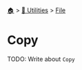 <!--startTocheader-->
[🏠](../../README.md) > [🔧 Utilities](../README.md) > [File](README.md)
# Copy
<!--endTocheader-->
TODO: Write about `Copy`
<!--startTocsubtopic-->

<!--endTocsubtopic-->